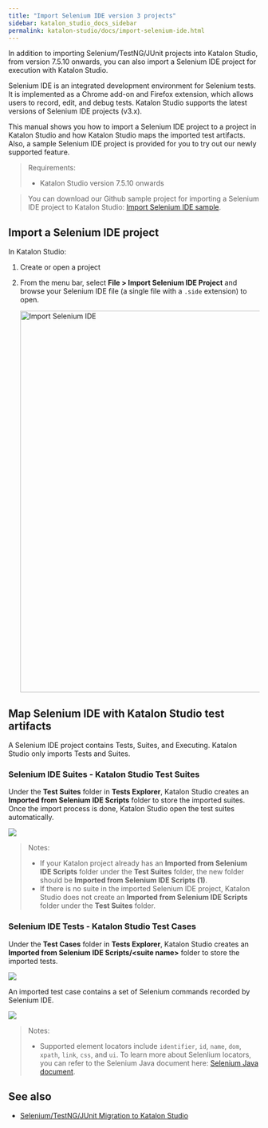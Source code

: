 ```yaml
---
title: "Import Selenium IDE version 3 projects"
sidebar: katalon_studio_docs_sidebar
permalink: katalon-studio/docs/import-selenium-ide.html
---
```


In addition to importing Selenium/TestNG/JUnit projects into Katalon Studio, from version 7.5.10 onwards, you can also import a Selenium IDE project for execution with Katalon Studio.

Selenium IDE is an integrated development environment for Selenium tests. It is implemented as a Chrome add-on and Firefox extension, which allows users to record, edit, and debug tests. Katalon Studio supports the latest versions of Selenium IDE projects (v3.x). 

This manual shows you how to import a Selenium IDE project to a project in Katalon Studio and how Katalon Studio maps the imported test artifacts. Also, a sample Selenium IDE project is provided for you to try out our newly supported feature.

> Requirements:
> * Katalon Studio version 7.5.10 onwards

> You can download our Github sample project for importing a Selenium IDE project to Katalon Studio: [Import Selenium IDE sample](https://github.com/katalon-studio-samples/import-selenium-ide-sample).
## Import a Selenium IDE project

In Katalon Studio:

1. Create or open a project
2. From the menu bar, select **File > Import Selenium IDE Project** and browse your Selenium IDE file (a single file with a `.side` extension) to open. 

   <img src="https://github.com/katalon-studio/docs-images/raw/master/katalon-studio/docs/import-selenium-ide/selenium-ide.png" width=763 alt="Import Selenium IDE">

## Map Selenium IDE with Katalon Studio test artifacts

A Selenium IDE project contains Tests, Suites, and Executing. Katalon Studio only imports Tests and Suites.

### Selenium IDE Suites - Katalon Studio Test Suites

Under the **Test Suites** folder in **Tests Explorer**, Katalon Studio creates an **Imported from Selenium IDE Scripts** folder to store the imported suites. Once the import process is done, Katalon Studio open the test suites automatically.

<img src="https://github.com/katalon-studio/docs-images/raw/master/katalon-studio/docs/import-selenium-ide/test-suites.png">

> Notes:
> * If your Katalon project already has an **Imported from Selenium IDE Scripts** folder under the **Test Suites** folder, the new folder should be **Imported from Selenium IDE Scripts (1)**.
> * If there is no suite in the imported Selenium IDE project, Katalon Studio does not create an **Imported from Selenium IDE Scripts** folder under the **Test Suites** folder.

### Selenium IDE Tests - Katalon Studio Test Cases

Under the **Test Cases** folder in **Tests Explorer**, Katalon Studio creates an **Imported from Selenium IDE Scripts/&lt;suite name&gt;** folder to store the imported tests.

<img src="https://github.com/katalon-studio/docs-images/raw/master/katalon-studio/docs/import-selenium-ide/test-cases.png">

An imported test case contains a set of Selenium commands recorded by Selenium IDE.

<img src="https://github.com/katalon-studio/docs-images/raw/master/katalon-studio/docs/import-selenium-ide/test.png">

> Notes:
> * Supported element locators include `identifier`, `id`, `name`, `dom`, `xpath`, `link`, `css`, and `ui`. To learn more about Selenlium locators, you can refer to the Selenium Java document here: [Selenium Java document](https://www.selenium.dev/selenium/docs/api/java/org/openqa/selenium/support/locators/package-summary.html).

## See also

* [Selenium/TestNG/JUnit Migration to Katalon Studio](https://docs.katalon.com/katalon-studio/docs/selenium-testng-junit-migration.html)
